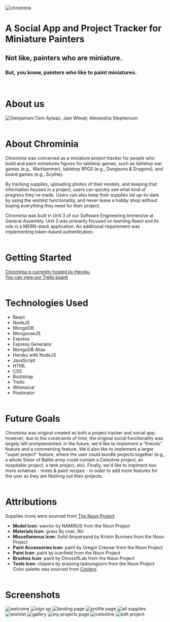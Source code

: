![chrominia](public/images/chrominia.png)
# A Social App and Project Tracker for Miniature Painters

## Not like, painters who are miniature.

### But, you know, painters who like to paint miniatures.
<br/>

# About us
![Gemjamani](public/images/gemjamani2.png)
Cem Ayteac; Jam Wheat; Alexandria Stephenson
<br/><br/>
# About Chrominia
Chrominia was conceived as a miniature project tracker for people who build and paint miniatures figures for tabletop games, such as tabletop war games (e.g., WarHammer), tabletop RPGS (e.g., Dungeons & Dragons), and board games (e.g., Scythe). 

By tracking supplies, uploading photos of their models, and keeping that information housed in a project, users can quickly see what kind of progress they've made. Users can also keep their supplies list up-to-date by using the wishlist functionality, and never leave a hobby shop without buying everything they need for their project. 

Chrominia was built in Unit 3 of our Software Engineering Immersive at General Assembly. Unit 3 was primarily focused on learning React and its role in a MERN-stack application. An additional requirement was implementing token-based authentication.
<br/><br/>
# Getting Started
[Chrominia is currently hosted by Heroku](https://chrominia.herokuapp.com/) <br />
[You can view our Trello board](https://trello.com/b/8wIUmzpN/chrominia)
<br/><br/>
# Technologies Used
* React
* NodeJS
* MongoDB
* MongooseJS
* Express
* Express Generator
* MongoDB Atlas
* Heroku with NodeJS
* JavaScript
* HTML
* CSS
* Bootstrap
* Trello
* Whimsical
* Pixelmator
<br/><br/>
# Future Goals
Chrominia was original created as both a project tracker and social app; however, due to the constraints of time, the original social functionality was largely left unimplemented. In the future, we'd like to implement a "friends" feature and a commenting feature. We'd also like to implement a larger "super project" feature, where the user could bundle projects together (e.g., a whole Sister of Battle army could contain a Celestine project, an hospitalier project, a tank project, etc). Finally, we'd like to implment two more schemas - notes & paint recipes - in order to add more features for the user as they are fleshing out their projects. 
<br/><br/>
# Attributions
Supplies icons were sourced from [The Noun Project](https://thenounproject.com/)<br/>
- **Model Icon**: warrior by NAMIRUS from the Noun Project <br/>
- **Materials Icon**: grass By coer, RU <br/>
- **Miscellaneous Icon**: Solid Ampersand by Kristin Burrows from the Noun Project <br/>
- **Paint Accessories Icon**: paint by Gregor Cresnar from the Noun Project <br/>
- **Paint Icon**: paint by iconfield from the Noun Project <br/>
- **Brushes Icon**: paint by DinosoftLab from the Noun Project <br/>
- **Tools Icon**: clippers by prasong tadoungsorn from the Noun Project
Color palette was sourced from [Coolers](https://coolors.co/).
<br/><br/>
# Screenshots
![welcome](public/images/welcome.png)
![sign up](public/images/signUp.png)
![landing page](public/images/landingPage.png)
![profile page](public/images/profilePage.png)
![all supplies](public/images/allSupplies.png)
![wishlist](public/images/wishlist.png)
![gallery](public/images/gallery.png)
![my projects page](public/images/myProjects.png)
![celestine](public/images/celestine.png)
![edit project](public/images/editProject.png)